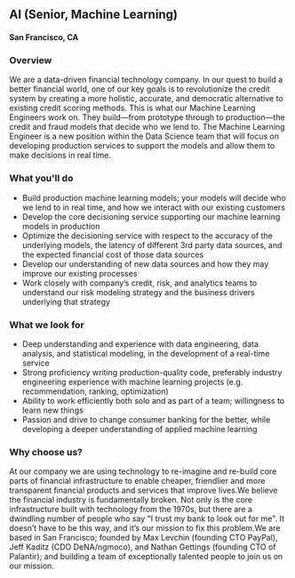 ## AI (Senior, Machine Learning)
#### San Francisco, CA

### Overview
We are a data-driven financial technology company. In our quest to build a better financial world, one of our key goals is to revolutionize the credit system by creating a more holistic, accurate, and democratic alternative to existing credit scoring methods. This is what our Machine Learning Engineers work on. They build—from prototype through to production—the credit and fraud models that decide who we lend to. The Machine Learning Engineer is a new position within the Data Science team that will focus on developing production services to support the models and allow them to make decisions in real time.

### What you'll do
+	Build production machine learning models; your models will decide who we lend to in real time, and how we interact with our existing customers
+	Develop the core decisioning service supporting our machine learning models in production
+	Optimize the decisioning service with respect to the accuracy of the underlying models, the latency of different 3rd party data sources, and the expected financial cost of those data sources
+	Develop our understanding of new data sources and how they may improve our existing processes
+	Work closely with company’s credit, risk, and analytics teams to understand our risk modeling strategy and the business drivers underlying that strategy

### What we look for
+	Deep understanding and experience with data engineering, data analysis, and statistical modeling, in the development of a real-time service
+	Strong proficiency writing production-quality code, preferably industry engineering experience with machine learning projects (e.g. recommendation, ranking, optimization)
+	Ability to work efficiently both solo and as part of a team; willingness to learn new things
+	Passion and drive to change consumer banking for the better, while developing a deeper understanding of applied machine learning

### Why choose us?
At our company we are using technology to re-imagine and re-build core parts of financial infrastructure to enable cheaper, friendlier and more transparent financial products and services that improve lives.We believe the financial industry is fundamentally broken. Not only is the core infrastructure built with technology from the 1970s, but there are a dwindling number of people who say "I trust my bank to look out for me". It doesn’t have to be this way, and it’s our mission to fix this problem.We are based in San Francisco; founded by Max Levchin (founding CTO PayPal), Jeff Kaditz (CDO DeNA/ngmoco), and Nathan Gettings (founding CTO of Palantir); and building a team of exceptionally talented people to join us on our mission.


